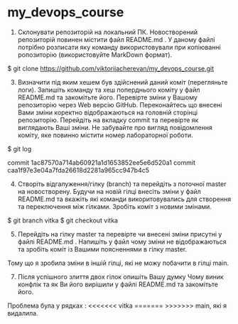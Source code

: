 # my_devops_course

1. Склонувати репозиторій на локальний ПК. Новостворений репозиторій повинен містити файл README.md . У даному файлі потрібно розписати яку команду використовували при копіюванні ропозиторію (використовуйте MarkDown формат).

$ git clone https://github.com/viktoriiacherevan/my_devops_course.git

3. Визначити під яким хешем був здійснений даний коміт (перегляньте логи). Запишіть команду та хеш поперднього коміту у файл README.md та закомітьте його. Перевірте зміни у Вашому репозиторію через Web версію GitHub. Переконайтесь що внесені Вами зміни коректно відображаються на головній сторінці репозиторію. Перейдіть на вкладку commit та перевірте як виглядають Ваші зміни. Не забувайте про вигляд повідомлення коміту, яке повинно містити номер лабораторної роботи.

$ git log

commit 1ac87570a714ab60921a1d1653852ee5e6d520a1 
commit caa1f97e3e04a7fda26618d2281a965cc947b4c5

4. Створіть відгалуження/гілку (branch) та перейдіть з поточної master на новостворену. Будучи на новій гілці внесіть зміни у файл README.md та вкажіть які команди викоритовувались для створення та переключення між гілками. Зробіть коміт з новими змінами.

$ git branch vitka
$ git checkout vitka

5. Перейдіть на гілку master та перевірте чи внесені зміни присутні у файлі README.md . Напишіть у файл чому зміни не відображаються та зробіть коміт із Вашими поясненнями в гілку master.

Тому що я зробила зміни в іншій гілці, які не можу побачити в гілці main.

7. Після успішного злиття двох гілок опишіть Вашу думку Чому виник конфлік та як Ви його вирішили у файлі README.md та закомітьте його.

Проблема була у рядках :
<<<<<<< vitka    =======    >>>>>>> main,
які я видалила.
